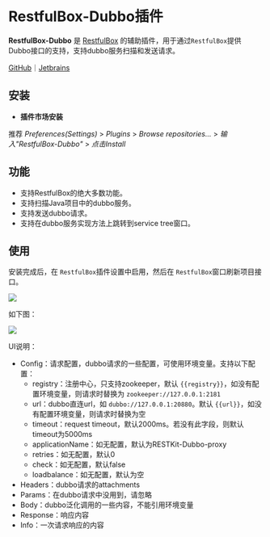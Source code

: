 # RestfulBox-Dubbo插件

**RestfulBox-Dubbo** 是 [RestfulBox](https://plugins.jetbrains.com/plugin/14723-restkit) 的辅助插件，用于通过`RestfulBox`提供Dubbo接口的支持，支持dubbo服务扫描和发送请求。

[GitHub](https://github.com/wrongch/RESTKit-Dubbo)｜[Jetbrains](https://plugins.jetbrains.com/plugin/18828-restkit-dubbo)

## 安装

- **插件市场安装**

推荐  _Preferences(Settings)_ > _Plugins_ > _Browse repositories..._ > _输入"RestfulBox-Dubbo"_ > _点击Install_

## 功能

- 支持RestfulBox的绝大多数功能。
- 支持扫描Java项目中的dubbo服务。
- 支持发送dubbo请求。
- 支持在dubbo服务实现方法上跳转到service tree窗口。

## 使用

安装完成后，在 `RestfulBox`插件设置中启用，然后在 `RestfulBox`窗口刷新项目接口。

![](images/317962715242166.png)

如下图：

![](images/414762715235292.png)

UI说明：

- Config：请求配置，dubbo请求的一些配置，可使用环境变量。支持以下配置： 
   - registry：注册中心，只支持zookeeper，默认 `{{registry}}`，如没有配置环境变量，则请求时替换为 `zookeeper://127.0.0.1:2181`
   - url：dubbo直连url，如 `dubbo://127.0.0.1:20880`。默认 `{{url}}`，如没有配置环境变量，则请求时替换为空
   - timeout：request timeout，默认2000ms。若没有此字段，则默认timeout为5000ms
   - applicationName：如无配置，默认为RESTKit-Dubbo-proxy
   - retries：如无配置，默认0
   - check：如无配置，默认false
   - loadbalance：如无配置，默认为空
- Headers：dubbo请求的attachments
- Params：在dubbo请求中没用到，请忽略
- Body：dubbo泛化调用的一些内容，不能引用环境变量
- Response：响应内容
- Info：一次请求响应的内容

